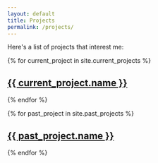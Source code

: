 ```yaml
---
layout: default
title: Projects
permalink: /projects/
---
```

Here's a list of projects that interest me:

{% for current_project in site.current_projects %}
  <h2><a href="{{ current_project.url }}">{{ current_project.name }}</a></h2>
{% endfor %}

{% for past_project in site.past_projects %}
  <h2><a href="{{ past_project.url }}">{{ past_project.name }}</a></h2>
{% endfor %}

